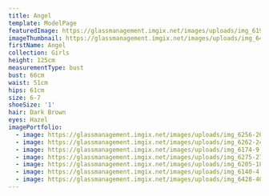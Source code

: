 ```yaml
---
title: Angel
template: ModelPage
featuredImage: https://glassmanagement.imgix.net/images/uploads/img_6193-11.jpg
imageThumbnail: https://glassmanagement.imgix.net/images/uploads/img_6428-40-crop.jpg
firstName: Angel
collection: Girls
height: 125cm
measurementType: bust
bust: 66cm
waist: 51cm
hips: 61cm
size: 6-7
shoeSize: '1'
hair: Dark Brown
eyes: Hazel
imagePortfolio:
  - image: https://glassmanagement.imgix.net/images/uploads/img_6256-20.jpg
  - image: https://glassmanagement.imgix.net/images/uploads/img_6262-24.jpg
  - image: https://glassmanagement.imgix.net/images/uploads/img_6174-9.jpg
  - image: https://glassmanagement.imgix.net/images/uploads/img_6275-27.jpg
  - image: https://glassmanagement.imgix.net/images/uploads/img_6205-18.jpg
  - image: https://glassmanagement.imgix.net/images/uploads/img_6140-4.jpg
  - image: https://glassmanagement.imgix.net/images/uploads/img_6428-40-crop.jpg
---
```


